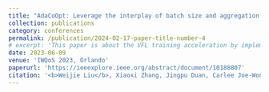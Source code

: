 ```yaml
---
title: "AdaCoOpt: Leverage the interplay of batch size and aggregation frequency for federated learning"
collection: publications
category: conferences
permalink: /publication/2024-02-17-paper-title-number-4
# excerpt: 'This paper is about the VFL training acceleration by implementing pipeline parallelism.'
date: 2023-06-09
venue: 'IWQoS 2023, Orlando'
paperurl: 'https://ieeexplore.ieee.org/abstract/document/10188807'
citation: '<b>Weijie Liu</b>, Xiaoxi Zhang, Jingpu Duan, Carlee Joe-Wong, Zhi Zhou, and Xu Chen, <b>IEEE IWQoS 2023 (Best Paper Candidate, top 7 in 264 submissions)</b>'
---
```


